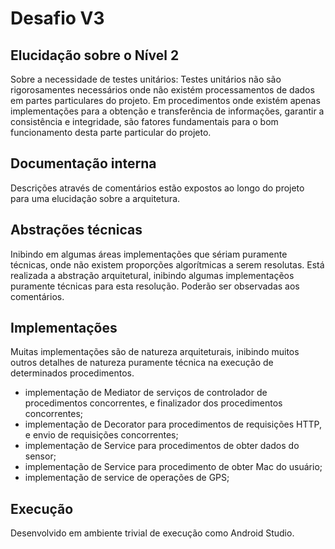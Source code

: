 # Desafio V3

## Elucidação sobre o Nível 2

Sobre a necessidade de testes unitários:
Testes unitários não são rigorosamentes necessários onde não existém
processamentos de dados em partes particulares do projeto.
Em procedimentos onde existém apenas implementações para a obtenção e
transferência de informações, garantir a consistência e integridade,
são fatores fundamentais para o bom funcionamento desta parte particular do projeto.

## Documentação interna

Descrições através de comentários estão expostos
ao longo do projeto para uma elucidação sobre a arquitetura.

## Abstrações técnicas

Inibindo em algumas áreas implementações que sériam puramente técnicas,
onde não existem proporções algorítmicas a serem resolutas.
Está realizada a abstração arquitetural, inibindo algumas implementaçẽos
puramente técnicas para esta resolução. Poderão ser observadas aos
comentários.


## Implementações

Muitas implementações são de natureza arquiteturais, inibindo muitos outros detalhes de natureza puramente técnica na execução de determinados procedimentos.

- implementação de Mediator de serviços de controlador de procedimentos concorrentes, e finalizador dos procedimentos concorrentes;
- implementação de Decorator para procedimentos de requisições HTTP, e envio de requisições concorrentes;
- implementação de Service para procedimentos de obter dados do sensor;
- implementação de Service para procedimento de obter Mac do usuário;
- implementação de service de operações de GPS;

## Execução

Desenvolvido em ambiente trivial de execução como Android Studio.